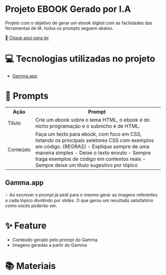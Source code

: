 # Projeto EBOOK Gerado por I.A
<p>Projeto com o objetivo de gerar um ebook digital com as facilidades das ferramentas de IA. todos os prompts seguem abaixo.</p>
📕 <a href="https://gamma.app/docs/Dominando-o-HTML-Guia-Completo-para-Iniciantes-nt0sm5ml0ztz9za" target="_blank">Clique aqui para ler</a>

# 💻 Tecnologias utilizadas no projeto
 - <a href="www.gamma.app">Gamma.app</a>

# 🧠 Prompts
<table>
  <tr>
    <th>Ação</th>
    <th>Prompt</th>
  </tr>
  <tr>
    <td>Título</td>
    <td>Crie um ebook sobre o tema HTML, o ebook é do nicho programação e o subnicho é de HTML.</td>
  </tr>
  <tr>
    <td>Conteúdo</td>
    <td>
  Faça um texto para ebook, com foco em CSS, listando os principais seletores CSS com exemplos em código.
 {REGRAS}
 - Explique sempre de uma maneira simples
 - Deixe o texto enxuto
 - Sempre traga exemplos de código em contextos reais
 - Sempre deixe um título sugestivo por tópico</td>
  </tr>
</table>
<h2>Gamma.app</h2>
<p>💡 Ao escrever o prompt já pedi para o mesmo gerar as imagens referentes a cada tópico dividindo por slides. O que gerou um resultado satisfatório como vocês poderão ver.</p>

<h1>✨ Feature</h1>
<ul>
  <li>Conteúdo gerado pelo prompt do Gamma</li>
  <li>Imagens geradas a partir do Gamma</li>
</ul>
<h1>📚 Materiais</h1>
